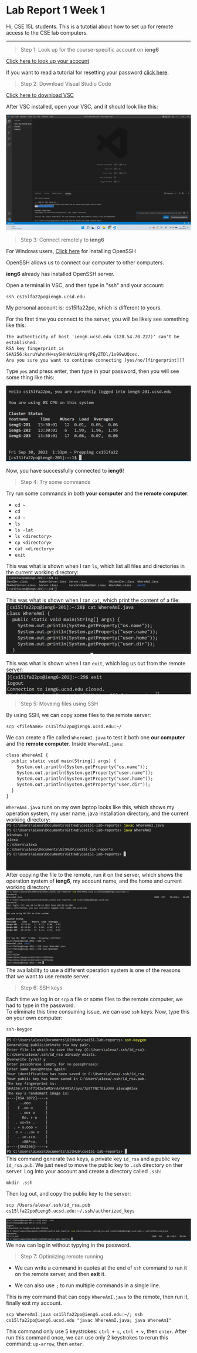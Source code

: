 # Lab Report 1 Week 1
Hi, CSE 15L students. This is a tutotial about how to set up for remote access to the CSE lab computers.

---

>Step 1: Look up for the course-specific account on **ieng6**

[Click here to look up your acocunt](https://sdacs.ucsd.edu/~icc/index.php)

If you want to read a tutorial for resetting your password [click here](https://docs.google.com/document/d/1hs7CyQeh-MdUfM9uv99i8tqfneos6Y8bDU0uhn1wqho/edit).

>Step 2: Download Visual Studio Code

[Click here to download VSC](https://code.visualstudio.com/)


After VSC installed, open your VSC, and it should look like this:

![image](lab-report-1-week-1-folder/openVSC.png)

>Step 3: Connect remotely to **ieng6**

For Windows users, [Click here](https://learn.microsoft.com/en-us/windows-server/administration/openssh/openssh_install_firstuse?tabs=gui) for installing OpenSSH

OpenSSH allows us to connect our computer to other computers.

**ieng6** already has installed OpenSSH server.

Open a terminal in VSC, and then type in "ssh" and your account:

```
ssh cs15lfa22po@ieng6.ucsd.edu
```
My personal account is: cs15lfa22po, which is different to yours.

For the first time you connect to the server, you will be likely see something like this:

```
The authenticity of host 'ieng6.ucsd.edu (128.54.70.227)' can't be established.
RSA key fingerprint is SHA256:ksruYwhnYH+sySHnHAtLUHngrPEyZTDl/1x99wUQcec.
Are you sure you want to continue connecting (yes/no/[fingerprint])? 
```

Type `yes` and press enter, then type in your password, then you will see some thing like this:

![image](lab-report-1-week-1-folder/connectToieng6.png)

Now, you have successfully connected to **ieng6**!

>Step 4: Try some commands

Try run some commands in both **your computer** and the **remote computer**.

* `cd ~`
* `cd`
* `cd -`
* `ls`
* `ls -lat`
* `ls <directory>`
* `cp <directory>`
* `cat <directory>`
* `exit`

This was what is shown when I ran `ls`, which list all files and directories in the current working directory:
![image](lab-report-1-week-1-folder/showCommandls.png)

This was what is shown when I ran `cat`, which print the content of a file:
![image](/lab-report-1-week-1-folder/showCommandcat.png)

This was what is shown when I ran `exit`, which log us out from the remote server:
![image](/lab-report-1-week-1-folder/showCommandexit.png)

>Step 5: Moveing files using SSH

By using SSH, we can copy some files to the remote server:

```
scp <fileName> cs15lfa22po@ieng6.ucsd.edu:~/
```

We can create a file called `WhereAmI.java` to test it both one **our computer** and the **remote computer**. Inside `WhereAmI.java`:

```
class WhereAmI {
  public static void main(String[] args) {
    System.out.println(System.getProperty("os.name"));
    System.out.println(System.getProperty("user.name"));
    System.out.println(System.getProperty("user.home"));
    System.out.println(System.getProperty("user.dir"));
  }
}
```

`WhereAmI.java` runs on my own laptop looks like this, which shows my operation system, my user name, java installation directory, and the current working directory:
![image](/lab-report-1-week-1-folder/WhereAmIRanOnPC.png)
After copying the file to the remote, run it on the server, which shows the operation system of **ieng6**, my account name, and the home and current working directory:
![image](/lab-report-1-week-1-folder/scpToRemote.png)
The availability to use a different operation system is one of the reasons that we want to use remote server.

>Step 6: SSH keys

Each time we log in or `scp` a file or some files to the remote computer, we had to type in the password.  
To eliminate this time consuming issue, we can use `ssh` keys.
Now, type this on your own computer:
```
ssh-keygen
```
![image](/lab-report-1-week-1-folder/generateSSHkey.png)
This command generate two keys, a private key `id_rsa` and a public key `id_rsa.pub`.
We just need to move the public key to `.ssh` directory on ther server. Log into your account and create a directory called `.ssh`:
```
mkdir .ssh
``` 

Then log out, and copy the public key to the server:
```
scp /Users/alexa/.ssh/id_rsa.pub cs15lfa22po@ieng6.ucsd.edu:~/.ssh/authorized_keys
```
![image](/lab-report-1-week-1-folder/scpSSHkey.png)
We now can log in without typying in the password.

>Step 7: Optimizing remote running

* We can write a command in quotes at the end of `ssh` command to run it on the remote server, and then **exit** it.

* We can also use `;` to run multiple commands in a single line.

This is my command that can copy `WhereAmI.java` to the remote, then run it, finally exit my account.
```
scp WhereAmI.java cs15lfa22po@ieng6.ucsd.edu:~/; ssh cs15lfa22po@ieng6.ucsd.edu "javac WhereAmI.java; java WhereAmI"
```
This command only use 5 keystrokes: `ctrl + c`, `ctrl + v`, then `enter`.
After run this command once, we can use only 2 keystrokes to rerun this command: `up-arrow`, then `enter`.









